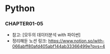 # Python

### CHAPTER01-05
- 참고: [모두의 데이터분석 with 파이썬]
- 정리해둔 노션 링크: https://www.notion.so/with-066abff80afd405abf144ab33366499e?pvs=4
